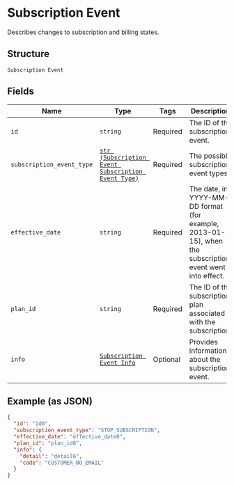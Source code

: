 
# Subscription Event

Describes changes to subscription and billing states.

## Structure

`Subscription Event`

## Fields

| Name | Type | Tags | Description |
|  --- | --- | --- | --- |
| `id` | `string` | Required | The ID of the subscription event. |
| `subscription_event_type` | [`str (Subscription Event Subscription Event Type)`](/doc/models/subscription-event-subscription-event-type.md) | Required | The possible subscription event types. |
| `effective_date` | `string` | Required | The date, in YYYY-MM-DD format (for<br>example, 2013-01-15), when the subscription event went into effect. |
| `plan_id` | `string` | Required | The ID of the subscription plan associated with the subscription. |
| `info` | [`Subscription Event Info`](/doc/models/subscription-event-info.md) | Optional | Provides information about the subscription event. |

## Example (as JSON)

```json
{
  "id": "id0",
  "subscription_event_type": "STOP_SUBSCRIPTION",
  "effective_date": "effective_date0",
  "plan_id": "plan_id8",
  "info": {
    "detail": "detail6",
    "code": "CUSTOMER_NO_EMAIL"
  }
}
```

